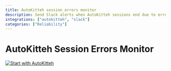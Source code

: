 ```yaml
---
title: AutoKitteh session errors monitor
description: Send Slack alerts when AutoKitteh sessions end due to errors
integrations: ["autokitteh", "slack"]
categories: ["Reliability"]
---
```


# AutoKitteh Session Errors Monitor

[![Start with AutoKitteh](https://autokitteh.com/assets/autokitteh-badge.svg)](https://app.autokitteh.cloud/template?name=reliability/session_errors_monitor)

